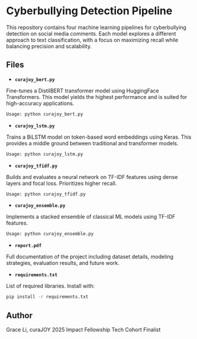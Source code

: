 # Cyberbullying Detection Pipeline
This repository contains four machine learning pipelines for cyberbullying detection on social media comments. Each model explores a different approach to text classification, with a focus on maximizing recall while balancing precision and scalability.

## Files
- **`curajoy_bert.py`**
  
Fine-tunes a DistilBERT transformer model using HuggingFace Transformers. This model yields the highest performance and is suited for high-accuracy applications.
  ```bash
  Usage: python curajoy_bert.py
  ```

- **`curajoy_lstm.py`**
  
Trains a BiLSTM model on token-based word embeddings using Keras. This provides a middle ground between traditional and transformer models.

  ```bash
  Usage: python curajoy_lstm.py
  ```

- **`curajoy_tfidf.py`**
  
Builds and evaluates a neural network on TF-IDF features using dense layers and focal loss. Prioritizes higher recall.

  ```bash
  Usage: python curajoy_tfidf.py
  ```

- **`curajoy_ensemble.py`**

Implements a stacked ensemble of classical ML models using TF-IDF features.

  ```bash
  Usage: python curajoy_ensemble.py
  ```

- **`report.pdf`**

Full documentation of the project including dataset details, modeling strategies, evaluation results, and future work.

- **`requirements.txt`**

List of required libraries. Install with:
  ```bash
  pip install -r requirements.txt
  ```

## Author
Grace Li, curaJOY 2025 Impact Fellowship Tech Cohort Finalist
